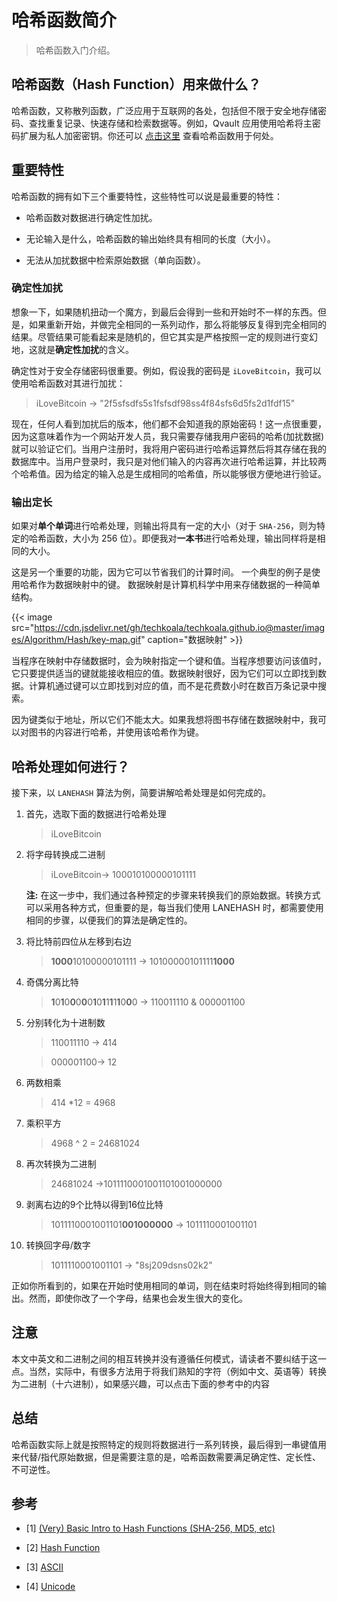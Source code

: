 # 哈希函数简介


> 哈希函数入门介绍。

<!--more-->

## 哈希函数（Hash Function）用来做什么？

哈希函数，又称散列函数，广泛应用于互联网的各处，包括但不限于安全地存储密码、查找重复记录、快速存储和检索数据等。例如，Qvault 应用使用哈希将主密码扩展为私人加密密钥。你还可以 [点击这里](https://en.wikipedia.org/wiki/Hash_function#Uses) 查看哈希函数用于何处。

## 重要特性

哈希函数的拥有如下三个重要特性，这些特性可以说是最重要的特性：

- 哈希函数对数据进行确定性加扰。

- 无论输入是什么，哈希函数的输出始终具有相同的长度（大小）。

- 无法从加扰数据中检索原始数据（单向函数）。

### 确定性加扰

想象一下，如果随机扭动一个魔方，到最后会得到一些和开始时不一样的东西。但是，如果重新开始，并做完全相同的一系列动作，那么将能够反复得到完全相同的结果。尽管结果可能看起来是随机的，但它其实是严格按照一定的规则进行变幻地，这就是**确定性加扰**的含义。

确定性对于安全存储密码很重要。例如，假设我的密码是 `iLoveBitcoin`，我可以使用哈希函数对其进行加扰：

> iLoveBitcoin → "2f5sfsdfs5s1fsfsdf98ss4f84sfs6d5fs2d1fdf15"

现在，任何人看到加扰后的版本，他们都不会知道我的原始密码！这一点很重要，因为这意味着作为一个网站开发人员，我只需要存储我用户密码的哈希(加扰数据)就可以验证它们。当用户注册时，我将用户密码进行哈希运算然后将其存储在我的数据库中。当用户登录时，我只是对他们输入的内容再次进行哈希运算，并比较两个哈希值。因为给定的输入总是生成相同的哈希值，所以能够很方便地进行验证。

### 输出定长

如果对**单个单词**进行哈希处理，则输出将具有一定的大小（对于 `SHA-256`，则为特定的哈希函数，大小为 256 位）。即便我对**一本书**进行哈希处理，输出同样将是相同的大小。

这是另一个重要的功能，因为它可以节省我们的计算时间。 一个典型的例子是使用哈希作为数据映射中的键。 数据映射是计算机科学中用来存储数据的一种简单结构。

{{< image src="https://cdn.jsdelivr.net/gh/techkoala/techkoala.github.io@master/images/Algorithm/Hash/key-map.gif" caption="数据映射" >}}

当程序在映射中存储数据时，会为映射指定一个键和值。当程序想要访问该值时，它只要提供适当的键就能接收相应的值。数据映射很好，因为它们可以立即找到数据。计算机通过键可以立即找到对应的值，而不是花费数小时在数百万条记录中搜索。

因为键类似于地址，所以它们不能太大。如果我想将图书存储在数据映射中，我可以对图书的内容进行哈希，并使用该哈希作为键。

## 哈希处理如何进行？

接下来，以 `LANEHASH` 算法为例，简要讲解哈希处理是如何完成的。

1. 首先，选取下面的数据进行哈希处理

    > iLoveBitcoin
    
2. 将字母转换成二进制

    > iLoveBitcoin→ 100010100000101111

    **注:** 在这一步中，我们通过各种预定的步骤来转换我们的原始数据。转换方式可以采用各种方式，但重要的是，每当我们使用 LANEHASH 时，都需要使用相同的步骤，以便我们的算法是确定性的。

3. 将比特前四位从左移到右边

    > **1000**10100000101111 → 10100000101111**1000**

4. 奇偶分离比特

    > **1**0**1**0**0**0**0**0**1**0**1**1**1**1**1**0**0**0 → 110011110 & 000001100

5. 分别转化为十进制数

    > 110011110 → 414

    > 000001100→ 12

6. 两数相乘

    > 414 *12 = 4968

7. 乘积平方

    > 4968 ^ 2 = 24681024

8. 再次转换为二进制

    > 24681024 →1011110001001101001000000

9. 剥离右边的9个比特以得到16位比特

    > 1011110001001101**001000000** → 1011110001001101

10. 转换回字母/数字

    > 1011110001001101 → "8sj209dsns02k2"

正如你所看到的，如果在开始时使用相同的单词，则在结束时将始终得到相同的输出。然而，即使你改了一个字母，结果也会发生很大的变化。

## 注意

本文中英文和二进制之间的相互转换并没有遵循任何模式，请读者不要纠结于这一点。当然，实际中，有很多方法用于将我们熟知的字符（例如中文、英语等）转换为二进制（十六进制），如果感兴趣，可以点击下面的参考中的内容

## 总结

哈希函数实际上就是按照特定的规则将数据进行一系列转换，最后得到一串键值用来代替/指代原始数据，但是需要注意的是，哈希函数需要满足确定性、定长性、不可逆性。

## 参考

- [1] [(Very) Basic Intro to Hash Functions (SHA-256, MD5, etc)](https://qvault.io/2020/01/01/very-basic-intro-to-hash-functions-sha-256-md-5-etc/)

- [2] [Hash Function](https://en.wikipedia.org/wiki/Hash_function#Uses)

- [3] [ASCII](https://en.wikipedia.org/wiki/ASCII)

- [4] [Unicode](https://en.wikipedia.org/wiki/Unicode)


